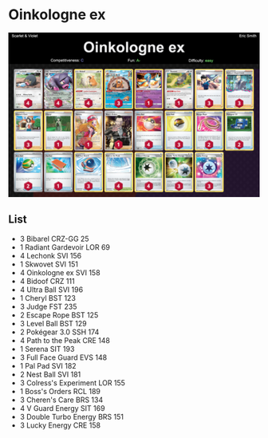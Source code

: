 # Oinkologne ex

![decklist](../../!Images/Standard/4BST-SVI/Oinkologne%20ex.png)

## List
* 3 Bibarel CRZ-GG 25
* 1 Radiant Gardevoir LOR 69
* 4 Lechonk SVI 156
* 1 Skwovet SVI 151
* 4 Oinkologne ex SVI 158
* 4 Bidoof CRZ 111
* 4 Ultra Ball SVI 196
* 1 Cheryl BST 123
* 3 Judge FST 235
* 2 Escape Rope BST 125
* 3 Level Ball BST 129
* 2 Pokégear 3.0 SSH 174
* 4 Path to the Peak CRE 148
* 1 Serena SIT 193
* 3 Full Face Guard EVS 148
* 1 Pal Pad SVI 182
* 2 Nest Ball SVI 181
* 3 Colress's Experiment LOR 155
* 1 Boss's Orders RCL 189
* 3 Cheren's Care BRS 134
* 4 V Guard Energy SIT 169
* 3 Double Turbo Energy BRS 151
* 3 Lucky Energy CRE 158
